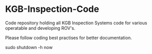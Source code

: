 # KGB-Inspection-Code
Code repository holding all KGB Inspection Systems code for various operatable and developing ROV's.

Please follow coding best practises for better documentation.

sudo shutdown -h now
